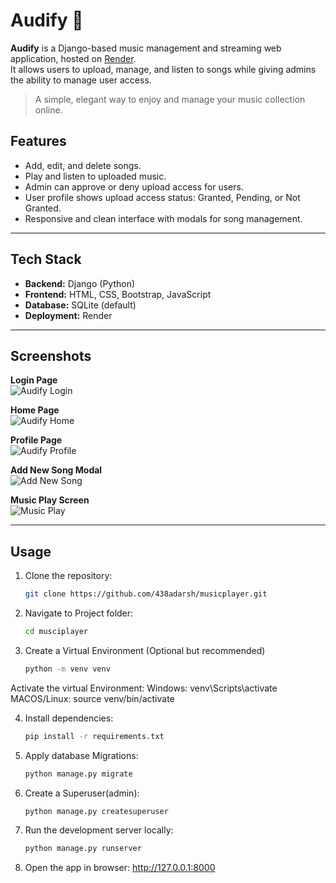 # Audify 🎵

**Audify** is a Django-based music management and streaming web application, hosted on [Render](https://musicplayer-72yq.onrender.com/accounts/login/).  
It allows users to upload, manage, and listen to songs while giving admins the ability to manage user access.

> A simple, elegant way to enjoy and manage your music collection online.  

## Features

- Add, edit, and delete songs.
- Play and listen to uploaded music.
- Admin can approve or deny upload access for users.
- User profile shows upload access status: Granted, Pending, or Not Granted.
- Responsive and clean interface with modals for song management.

---

## Tech Stack

- **Backend:** Django (Python)  
- **Frontend:** HTML, CSS, Bootstrap, JavaScript  
- **Database:** SQLite (default)  
- **Deployment:** Render  

---

## Screenshots

**Login Page**  
![Audify Login](https://drive.google.com/uc?export=view&id=1vCoCILNGLrhuIbAM95MLS8-1i9CkVZcu)

**Home Page**  
![Audify Home](https://drive.google.com/uc?export=view&id=1zA8fLe38dquMRhVWSqxVTQLczFq8ci1g)

**Profile Page**  
![Audify Profile](https://drive.google.com/uc?export=view&id=1C5N0ZPd3wuFZd9ePNgE_aJ-CRe1EdDcN)

**Add New Song Modal**  
![Add New Song](https://drive.google.com/uc?export=view&id=1bui9k2I_u9rJTk_wj9XL26DP5MEyGVDD)

**Music Play Screen**  
![Music Play](https://drive.google.com/uc?export=view&id=1oYJWVExSgRM6-WE1dEa7Ccg2SGr2bkAa)

---

## Usage

1. Clone the repository:  
   ```bash
   git clone https://github.com/438adarsh/musicplayer.git

2. Navigate to Project folder:
   ```bash
   cd musciplayer

3. Create a Virtual Environment (Optional but recommended)
   ```bash
   python -m venv venv

Activate the virtual Environment:
Windows: venv\Scripts\activate
MACOS/Linux: source venv/bin/activate

4. Install dependencies:
   ```bash
   pip install -r requirements.txt

5. Apply database Migrations:
   ```bash
   python manage.py migrate

6. Create a Superuser(admin):
   ```bash
   python manage.py createsuperuser

7. Run the development server locally:
   ```bash
   python manage.py runserver

8. Open the app in browser:
http://127.0.0.1:8000
